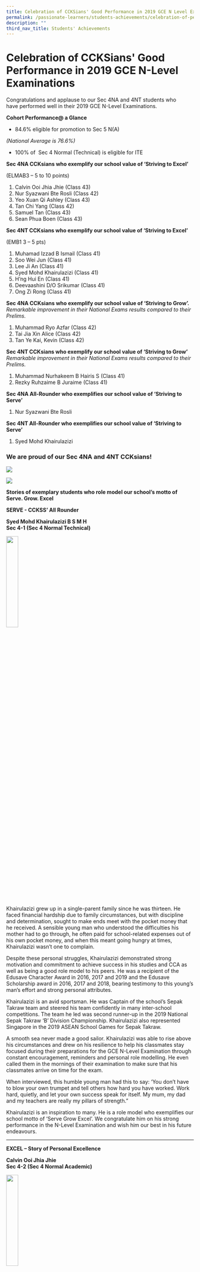 ```yaml
---
title: Celebration of CCKSians' Good Performance in 2019 GCE N Level Examinations
permalink: /passionate-learners/students-achievements/celebration-of-performance-in-2019-gce-n-level/
description: ""
third_nav_title: Students' Achievements
---
```

# **Celebration of CCKSians' Good Performance in 2019 GCE N-Level Examinations**

Congratulations and applause to our Sec 4NA and 4NT students who have performed well in their 2019 GCE N-Level Examinations. 

**Cohort Performance@ a Glance** 

*   84.6% eligible for promotion to Sec 5 N(A)

_(National Average is 76.6%)_   
*   100% of  Sec 4 Normal (Technical) is eligible for ITE

**Sec 4NA CCKsians who exemplify our school value of ‘Striving to Excel’** 

(ELMAB3 – 5 to 10 points)

1.  Calvin Ooi Jhia Jhie (Class 43)
2.  Nur Syazwani Bte Rosli (Class 42)
3.  Yeo Xuan Qi Ashley (Class 43)
4.  Tan Chi Yang (Class 42)
5.  Samuel Tan (Class 43)
6.  Sean Phua Boen (Class 43)

**Sec 4NT CCKsians who exemplify our school value of ‘Striving to Excel’** 

(EMB1 3 – 5 pts)

1.  Muhamad Izzad B Ismail (Class 41)
2.  Soo Wei Jun (Class 41)
3.  Lee Ji An (Class 41)
4.  Syed Mohd Khairulazizi (Class 41)
5.  H’ng Hui En (Class 41)
6.  Deevaashini D/O Srikumar (Class 41)
7.  Ong Zi Rong (Class 41)

**Sec 4NA CCKsians who exemplify our school value of ‘Striving to Grow’.**    
_Remarkable improvement in their National Exams results compared to their Prelims._

1.  Muhammad Ryo Azfar (Class 42)
2.  Tai Jia Xin Alice (Class 42)
3.  Tan Ye Kai, Kevin (Class 42)

**Sec 4NT CCKsians who exemplify our school value of ‘Striving to Grow’**    
_Remarkable improvement in their National Exams results compared to their Prelims._

1.  Muhammad Nurhakeem B Hairis S (Class 41)
2.  Rezky Ruhzaime B Juraime (Class 41)

**Sec 4NA All-Rounder who exemplifies our school value of ‘Striving to Serve’**   
1.  Nur Syazwani Bte Rosli

**Sec 4NT All-Rounder who exemplifies our school value of ‘Striving to Serve’**   
1.  Syed Mohd Khairulazizi

### We are proud of our Sec 4NA and 4NT CCKsians!

![](/images/2019NLevel-01-1.jpg)

![](/images/2019NLevel-02-02.jpg)

**Stories of exemplary students who role model our school’s motto of Serve. Grow. Excel** 

**SERVE - CCKSS’ All Rounder**  


**Syed Mohd Khairulazizi B S M H**    
**Sec 4-1 (Sec 4 Normal Technical)**

<img src="/images/2019NLevel-03.jpg" 
     style="width:25%">

Khairulazizi grew up in a single-parent family since he was thirteen. He faced financial hardship due to family circumstances, but with discipline and determination, sought to make ends meet with the pocket money that he received. A sensible young man who understood the difficulties his mother had to go through, he often paid for school-related expenses out of his own pocket money, and when this meant going hungry at times, Khairulazizi wasn’t one to complain. 

Despite these personal struggles, Khairulazizi demonstrated strong motivation and commitment to achieve success in his studies and CCA as well as being a good role model to his peers.  He was a recipient of the Edusave Character Award in 2016, 2017 and 2019 and the Edusave Scholarship award in 2016, 2017 and 2018, bearing testimony to this young’s man’s effort and strong personal attributes.  

Khairulazizi is an avid sportsman. He was Captain of the school’s Sepak Takraw team and steered his team confidently in many inter-school competitions. The team he led was second runner-up in the 2019 National Sepak Takraw ‘B’ Division Championship. Khairulazizi also represented Singapore in the 2019 ASEAN School Games for Sepak Takraw. 

A smooth sea never made a good sailor. Khairulazizi was able to rise above his circumstances and drew on his resilience to help his classmates stay focused during their preparations for the GCE N-Level Examination through constant encouragement, reminders and personal role modelling. He even called them in the mornings of their examination to make sure that his classmates arrive on time for the exam. 

When interviewed, this humble young man had this to say: ‘You don’t have to blow your own trumpet and tell others how hard you have worked. Work hard, quietly, and let your own success speak for itself. My mum, my dad and my teachers are really my pillars of strength.” 

Khairulazizi is an inspiration to many. He is a role model who exemplifies our school motto of ‘Serve Grow Excel’. We congratulate him on his strong performance in the N-Level Examination and wish him our best in his future endeavours.

-------------------------------------------------------------------------


**EXCEL – Story of Personal Excellence** 

**Calvin Ooi Jhia Jhie**     
**Sec 4-2 (Sec 4 Normal Academic)**

<img src="/images/2019NLevel-04.jpg" 
     style="width:25%">

Calvin Ooi Jhia Jhie is one resilient, young person. 

Calvin was from the Normal Technical Course. Being the optimistic person that he is, he never felt he was lacking in any way. On the contrary, he set his sight on going to the Normal Academic Course, buckled down to hard work and realised his goal three years later. At the end of Secondary 3, Calvin topped his class and made it to the Normal Academic Course. Despite being new to a more demanding curriculum, Calvin held on to his belief that hard work is key to any kind of success, coped very well, and was top in Science in the Normal Academic Course. 

But it wasn’t all just about work. Calvin knows how to have fun too. Not only was he active in his CCA, the Saint John Brigade, which by the way, has been garnering the Gold Award for the last 15 years, Calvin loves music and has a keen interest in Beatboxing, an art of mimicking drum machines, and, boy, can he really wow the audience when he performs! Calvin was a familiar figure in our very own annual ‘CCKSS Have Talent Competition’ and was unanimously voted by judges and the audience as the best performer, winning first position in the Individual Category for the competition in 2018, and was also first in this year’s competition, in the Group Category.  

As a person, Calvin is warm, helpful and well-liked. He is a filial son and a doting elder brother to his younger brother, who is much younger than him. Teachers and classmates too see determination in this young man and hold him in high regard.  

**“I thank my teachers who taught me when I was in the Normal Technical Course. They were always encouraging and they believed that all of us will define our own successes one day,”** said Calvin. 

Never one who is afraid of hard work and one who embraces life with optimism, it is no surprise that Calvin has done well in this year’s N-Level Examination. We congratulate him on a well-deserved set of results and wish him well in his undertakings in the future.

-------------------------------------------------------------------------

**EXCEL – Story of Personal Excellence** 

**Nur Syazwani Bte Rosli**   
**Sec 4-2 (Sec 4 Normal Academic)**

<img src="/images/2019NLevel-05.jpg" 
     style="width:25%">

Right from the start, Syazwani Bte Rosli knew that there was no short cut to success. This is one young lady who knew what she wanted, and strived to excel right from the word ‘Go’. Focused, determined and one who thrived under pressure, Syazwani set clear academic goals for herself and was relentless in the pursuit her goals. Nur Syazwani Bte Rosli is our top student from the Normal Academic Course.

Syazwani speaks well, carries herself with poise and decorum, has a strong sense of duty and is always helpful and humble. You could always turn to her when you need a helping hand and help she would. Syazwani was the recipient of the school's Students That Achieve - Recognition (S.T.A.R.) Award, which gave recognition to students with positive behaviours aligned to the school values. She was also a recipient of the Edusave Character Award, bearing testimony to her strong personal attributes. 

So it is no wonder that Syazwani is well-liked – many of her classmates and CCA mates look up to her. Syazwani was class monitor and Assistant Vice-Captain of the school Floorball team. Yet this level-headed young lady kept her feet firmly planted on the ground. As a student leader and a more seasoned player, she often guided her juniors in the team.

Syazwani is quite the performer too. She loves music. Both Syazwani and Calvin (mentioned above), won first in the Group Category in our ‘CCKSS Have Talent Competition’ this year!

Said Syazwani: ‘I am very thankful for my teachers and classmates who have always been supportive. I had countless opportunities given to me in CCKSS to serve and to lead, and for that I am deeply appreciative.”

Her labour bore sweet fruits today. We wish Syazwani all the best in the future!
